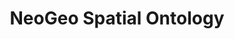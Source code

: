 ---
schema: default
title: NeoGeo Spatial Ontology
notes: A vocabulary for describing topological relations between features @en
organization: DataScientia Foundation
resources:
  - name: GEOVOCAB.UAN.owl
    url: >-
      http://git.knowdive.disi.unitn.it:8080/knowledge/LiveKnowledge/SREP/GEOVOCAB_schema/input/raw/master/GEOVOCAB.UAN.owl
    format: owl
    description: A vocabulary for describing topological relations between features @en
    license: Creative Commons
    status: Unannotated
    byteSize: '11.135'
    issued: '2012-02-05'
    language: en
    modified: '17 December 2020, 01:42 (UTC+01:00)'
    OntologyEngineeringTool: Protégé
    ontologyLanguage: owl
    ontologySyntax: rdf
    example: Unknown
    ReferenceLKRepository: SREP
    referenceOntology: Unknown
    referenceDatasets: Unknown
distribution: geovocab-owl
keyword: Topology
publisher: Unknown
category:
  - Geography
versionNotes: '2016: Annual review - no changes'
landingPage: 'http://geovocab.org/doc/neogeo/'
accessRigths: Public
creator: 'Juan Martin Salas, Andreas Hart'
hasVersion: Unknown
isVersionOf: Unknown
issued: '2012-02-05'
modified: '17 December 2020, 01:42 (UTC+01:00)'
language: en
provenance: "(2014-05-22) Bernard Vatant: Annual review - no change
(2013-05-22) Ghislain Atemezing: This vocabulary is the outcome of many GeoVoCamp event, with the current version beeing updated in Madrid, see:http://vocamp.org/wiki/GeoVoCampMadrid2012. Drawback: lack of more metadata inside the vocabulary itself.
(2015-05-04) Bernard Vatant: Annual review OK
(2016-06-21) Ghislain Atemezing: Annual review - no changes
Provenance from: LOV"
page: 'http://geovocab.org/spatial'
wasGeneratedBy: Unknown
versionInfo: version 2012.02.05
formalityLevel: Teleontology
OntologyEngineeringMethodology: Unknown
acronym: spatial
CompetencyQuestion: Unknown
preferredNamespacePrefix: spatial
toDoList: To completely annotate.
namespacesGenerated: Unknown
namespacesReused: Unknown
datasetLevel: Knowledge Level(L3-4)
spatialExtent: Unknown
temporalExtent: Unknown
datLicense: Creative Commons
DatOwner: Unknown
DatPublicationTimeStamp: Unknown
---